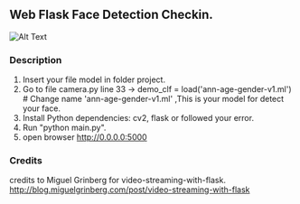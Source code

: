 
## Web Flask Face Detection Checkin.


![Alt Text](https://i.ibb.co/swWT9y8/Screen-Shot-2563-07-22-at-12-11-52.png)


### Description

1. Insert your file model in folder project.
2. Go to file camera.py line 33 -> demo_clf = load('ann-age-gender-v1.ml') # Change name 'ann-age-gender-v1.ml' ,This is your model for detect your face.
3. Install Python dependencies: cv2, flask or followed your error.
4. Run "python main.py".
5. open browser http://0.0.0.0:5000 

### Credits
credits to Miguel Grinberg for video-streaming-with-flask. 
http://blog.miguelgrinberg.com/post/video-streaming-with-flask



